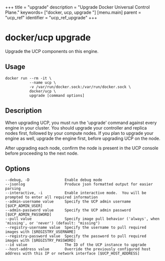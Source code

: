+++
title = "upgrade"
description = "Upgrade Docker Universal Control Plane."
keywords= ["docker, ucp, upgrade "]
[menu.main]
parent = "ucp_ref"
identifier = "ucp_ref_upgrade"
+++

# docker/ucp upgrade

Upgrade the UCP components on this engine.

## Usage

```
docker run --rm -it \
           --name ucp \
           -v /var/run/docker.sock:/var/run/docker.sock \
           docker/ucp \
           upgrade [command options]
```

## Description

When upgrading UCP, you must run the 'upgrade' command against every
engine in your cluster.  You should upgrade your controller and replica
nodes first, followed by your compute nodes.  If you plan to upgrade your
engine as well, upgrade the engine first, before upgrading UCP on the node.

After upgrading each node, confirm the node is present in the UCP console
before proceeding to the next node.


## Options

```nohighlight
--debug, -D                Enable debug mode
--jsonlog                  Produce json formatted output for easier parsing
--interactive, -i          Enable interactive mode.  You will be prompted to enter all required information
--admin-username value     Specify the UCP admin username [$UCP_ADMIN_USER]
--admin-password value     Specify the UCP admin password [$UCP_ADMIN_PASSWORD]
--pull value               Specify image pull behavior ('always', when 'missing', or 'never') (default: "missing")
--registry-username value  Specify the username to pull required images with [$REGISTRY_USERNAME]
--registry-password value  Specify the password to pull required images with [$REGISTRY_PASSWORD]
--id value                 The ID of the UCP instance to upgrade
--host-address value       Override the previously configured host address with this IP or network interface [$UCP_HOST_ADDRESS]
```

